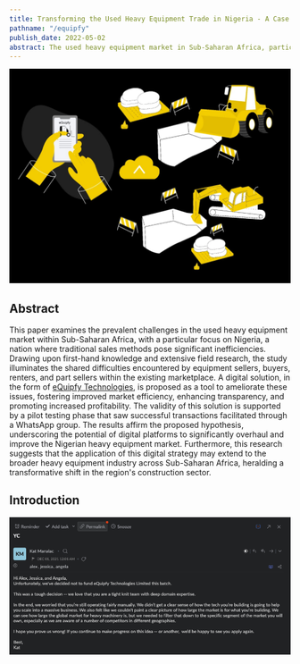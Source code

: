 ```yaml
---
title: Transforming the Used Heavy Equipment Trade in Nigeria - A Case for Digital Marketplaces in Sub-Saharan Africa's Construction Industry
pathname: "/equipfy"
publish_date: 2022-05-02
abstract: The used heavy equipment market in Sub-Saharan Africa, particularly in Nigeria, is riddled with inefficiencies and marked by a lack of transparency. This paper proposes an innovative solution to these problems through the digitalization of the market, drawing on the personal experience of the author in a family-run construction and heavy equipment business in Nigeria. Using a combination of experiential insights and a market experiment involving 300 participants, we highlight the shared pain points of sellers, buyers, renters, and part sellers in the current market. We argue that a dedicated online platform can significantly improve market efficiency, trust, visibility, and profitability.
---
```


<img src="first/eq.jpeg"/>


## Abstract

This paper examines the prevalent challenges in the used heavy equipment market within Sub-Saharan Africa, with a particular focus on Nigeria, a nation where traditional sales methods pose significant inefficiencies. Drawing upon first-hand knowledge and extensive field research, the study illuminates the shared difficulties encountered by equipment sellers, buyers, renters, and part sellers within the existing marketplace. A digital solution, in the form of [eQuipfy Technologies](https://equipfy.vercel.app/), is proposed as a tool to ameliorate these issues, fostering improved market efficiency, enhancing transparency, and promoting increased profitability. The validity of this solution is supported by a pilot testing phase that saw successful transactions facilitated through a WhatsApp group. The results affirm the proposed hypothesis, underscoring the potential of digital platforms to significantly overhaul and improve the Nigerian heavy equipment market. Furthermore, this research suggests that the application of this digital strategy may extend to the broader heavy equipment industry across Sub-Saharan Africa, heralding a transformative shift in the region's construction sector.

## Introduction

<img src="first/YC.png"/>
